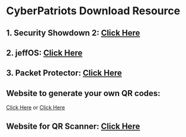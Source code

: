 # CyberPatriots Download Resource

## 1. Security Showdown 2: [Click Here](https://drive.google.com/file/d/15tYrB0jcxIOWxjPJSAkOFq4LMnrdpf5w/view?usp=sharing)

## 2. jeffOS: [Click Here](https://drive.google.com/file/d/1xdkSee2NfCy8j_dbfvlFyqUwUj0isL6r/view?usp=sharing)

## 3. Packet Protector: [Click Here](https://drive.google.com/file/d/1s0moij3kc2o1kVwjO-4VzxfxLQDtugL4/view?usp=sharing)

## Website to generate your own QR codes: 
[Click Here](https://www.qr-code-generator.com/)
or 
[Click Here](https://www.the-qrcode-generator.com/)

## Website for QR Scanner: [Click Here](https://webqr.com/)
